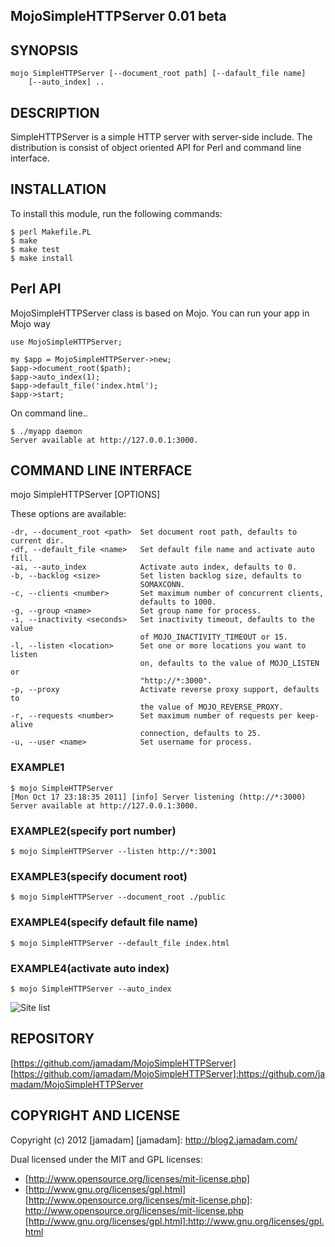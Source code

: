 MojoSimpleHTTPServer 0.01 beta
---------------

## SYNOPSIS
    
    mojo SimpleHTTPServer [--document_root path] [--dafault_file name]
        [--auto_index] ..

## DESCRIPTION

SimpleHTTPServer is a simple HTTP server with server-side include.
The distribution is consist of object oriented API for Perl and command line
interface.

## INSTALLATION

To install this module, run the following commands:

    $ perl Makefile.PL
    $ make
    $ make test
    $ make install

## Perl API

MojoSimpleHTTPServer class is based on Mojo. You can run your app in Mojo way

    use MojoSimpleHTTPServer;
    
    my $app = MojoSimpleHTTPServer->new;
    $app->document_root($path);
    $app->auto_index(1);
    $app->default_file('index.html');
    $app->start;

On command line..

    $ ./myapp daemon
    Server available at http://127.0.0.1:3000.

## COMMAND LINE INTERFACE

mojo SimpleHTTPServer [OPTIONS]

These options are available:
  
    -dr, --document_root <path>  Set document root path, defaults to current dir.
    -df, --default_file <name>   Set default file name and activate auto fill.
    -ai, --auto_index            Activate auto index, defaults to 0.
    -b, --backlog <size>         Set listen backlog size, defaults to
                                 SOMAXCONN.
    -c, --clients <number>       Set maximum number of concurrent clients,
                                 defaults to 1000.
    -g, --group <name>           Set group name for process.
    -i, --inactivity <seconds>   Set inactivity timeout, defaults to the value
                                 of MOJO_INACTIVITY_TIMEOUT or 15.
    -l, --listen <location>      Set one or more locations you want to listen
                                 on, defaults to the value of MOJO_LISTEN or
                                 "http://*:3000".
    -p, --proxy                  Activate reverse proxy support, defaults to
                                 the value of MOJO_REVERSE_PROXY.
    -r, --requests <number>      Set maximum number of requests per keep-alive
                                 connection, defaults to 25.
    -u, --user <name>            Set username for process.

### EXAMPLE1

    $ mojo SimpleHTTPServer
    [Mon Oct 17 23:18:35 2011] [info] Server listening (http://*:3000)
    Server available at http://127.0.0.1:3000.

### EXAMPLE2(specify port number)

    $ mojo SimpleHTTPServer --listen http://*:3001

### EXAMPLE3(specify document root)

    $ mojo SimpleHTTPServer --document_root ./public

### EXAMPLE4(specify default file name)

    $ mojo SimpleHTTPServer --default_file index.html

### EXAMPLE4(activate auto index)

    $ mojo SimpleHTTPServer --auto_index

![Site list](/jamadam/MojoSimpleHTTPServer/raw/master/screenshot/autoindex.png "Auto Index")

## REPOSITORY

[https://github.com/jamadam/MojoSimpleHTTPServer]
[https://github.com/jamadam/MojoSimpleHTTPServer]:https://github.com/jamadam/MojoSimpleHTTPServer

## COPYRIGHT AND LICENSE

Copyright (c) 2012 [jamadam]
[jamadam]: http://blog2.jamadam.com/

Dual licensed under the MIT and GPL licenses:

- [http://www.opensource.org/licenses/mit-license.php]
- [http://www.gnu.org/licenses/gpl.html]
[http://www.opensource.org/licenses/mit-license.php]: http://www.opensource.org/licenses/mit-license.php
[http://www.gnu.org/licenses/gpl.html]:http://www.gnu.org/licenses/gpl.html
